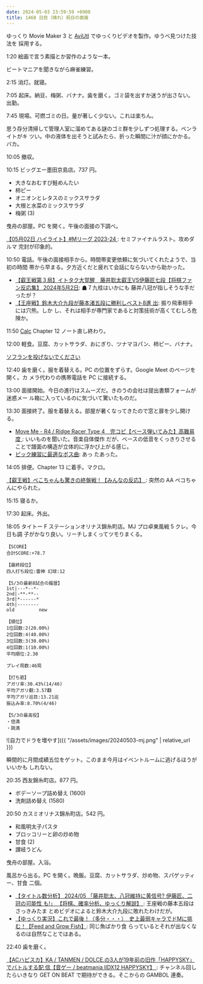 ```yaml
---
date: 2024-05-03 23:59:59 +0900
title: 1468 日目（晴れ）祝日の面接
---
```


ゆっくり Movie Maker 3 と [AviUtl] でゆっくりビデオを製作。ゆうべ見つけた技法を
採用する。

1:20 絵画で言う素描とか習作のような一本。
<blockquote class="twitter-tweet"
  data-conversation="none"
  data-theme="dark" data-media-max-width="640" data-align="center">
<a href="https://twitter.com/showa_yojyo/status/1786067807127654570"></a>
</blockquote>

ビートマニアを聞きながら麻雀練習。

2:15 消灯。就寝。

7:05 起床。納豆、梅粥、バナナ。歯を磨く。ゴミ袋を出すか迷うが出さない。出勤。

7:45 現場。可燃ゴミの日。量が著しく少ない。これは楽ちん。

思う存分清掃して管理人室に溜めてある謎のゴミ群を少しずつ処理する。ペンライトがキ
ツい。中の液体を出そうと試みたら、折った瞬間に汁が顔にかかる。バカ。

10:05 撤収。

10:15 ビッグエー墨田京島店。737 円。

* 大きなおむすび鮭めんたい
* 柿ピー
* オニオンとレタスのミックスサラダ
* 大根と水菜のミックスサラダ
* 梅粥 (3)

曳舟の部屋。PC を開く。午後の面接の下調べ。

[【05月02日 ハイライト】#Mリーグ 2023-24
](https://www.youtube.com/watch?v=IWZ_AcN0JeU): セミファイナルラスト。攻めダルマ
完封が印象的。

10:50 電話。午後の面接相手から。時間帯変更依頼に気づいてくれたようで、当初の時間
帯から早まる。夕方近くだと疲れて会話にならないから助かった。

* [【叡王戦第３局】イトタク大覚醒　藤井聡太叡王VS伊藤匠七段【将棋ファン反応集】
  2024年5月2日](https://www.youtube.com/watch?v=36mFdOBewig): ☗７九桂はいかにも
  藤井八冠が指しそうな手だったが？
* [【王座戦】鈴木大介九段が藤本渚五段に勝利しベスト8進
  出](https://www.youtube.com/watch?v=GUlnhRpKwr0): 振り飛車相手には穴熊。しか
  し、それは相手が専門家であると対策技術が高くてむしろ危険か。

11:50 [Calc] Chapter 12 ノート直し終わり。

12:00 軽食。豆腐、カットサラダ、おにぎり、ツナマヨパン、柿ピー、バナナ。

[ソフランを投げないでください](https://www.youtube.com/watch?v=BrlDKZHi5Iw&t=4273s)

12:40 歯を磨く。服を着替える。PC の位置をずらす。Google Meet のページを開く。カ
メラ代わりの携帯電話を PC に接続する。

13:00 面接開始。今日の進行はスムーズだ。きのうの会社は提出書類フォームが迷惑メー
ル箱に入っているのに気づいて驚いたものだ。

13:30 面接終了。服を着替える。部屋が暑くなってきたので窓と扉を少し開ける。

* [Move Me - R4 / Ridge Racer Type 4　完コピ【ベース弾いてみた】高難易度
  ](https://www.youtube.com/watch?v=HtGSvrU83UU): いいものを聞いた。音楽自体傑作
  だが、ベースの低音をくっきりさせることで譜面の構造が立体的に浮かび上がる感じ。
* [ピック練習に最適なボス曲](https://www.youtube.com/shorts/fDxiRfdmyNE): あっ
  たあった。

14:05 排便。Chapter 13 に着手。マクロ。

[【叡王戦】ぺこちゃんも驚きの終盤戦！【みんなの反応】
](https://www.youtube.com/watch?v=FqBe_0BBzzA): 突然の AA ペコちゃんにやられた。

15:15 寝るか。

17:30 起床。外出。

18:05 タイトー F ステーションオリナス錦糸町店。MJ プロ卓東風戦 5 クレ。今日も調
子がかなり良い。リーチしまくってツモりまくる。

```text
【SCORE】
合計SCORE:+78.7

【最終段位】
四人打ち段位:雷神 幻球:12

【5/3の最新8試合の履歴】
1st|---*--*-
2nd|-**-**--
3rd|*------*
4th|--------
old         new

【順位】
1位回数:2(20.00%)
2位回数:4(40.00%)
3位回数:3(30.00%)
4位回数:1(10.00%)
平均順位:2.30

プレイ局数:46局

【打ち筋】
アガリ率:30.43%(14/46)
平均アガリ翻:3.57翻
平均アガリ巡目:13.21巡
振込み率:8.70%(4/46)

【5/3の最高役】
・倍満
・跳満
```

![自力でドラを増やす]({{ "/assets/images/20240503-mj.png" | relative_url }})

瞬間的に月間成績五位をゲット。このまま今月はイベントルームに逃げるほうがいいかも
しれない。

20:35 西友錦糸町店。877 円。

* ボデーソープ詰め替え (1600)
* 洗剤詰め替え (1580)

20:50 カスミオリナス錦糸町店。542 円。

* 和風明太子パスタ
* ブロッコリーと卵の炒め物
* 甘食 (2)
* 讃岐うどん

曳舟の部屋。入浴。

風呂から出る。PC を開く。晩飯。豆腐、カットサラダ、炒め物、スパゲッティー、甘食
二個。

* [【タイトル数分析】 2024/05 「藤井聡太、八冠維持に黄信号? 伊藤匠、二冠の可能性
  も!」 【将棋、確率分析、ゆっくり解説】
  ](https://www.youtube.com/watch?v=rlkgmxZUcd8): 王座戦の藤本五段はさっきみたま
  とめビデオによると鈴木大介九段に敗れたわけだが。
* [【ゆっくり実況】これで最後！（多分・・・）　史上最弱キャラでドMに挑む！【Feed
  and Grow Fish】](https://www.youtube.com/watch?v=vw2u-j3Rvb0): 同じ魚ばかり食
  らっているとそれが出なくなるのは自然なことではある。

22:40 歯を磨く。

[【ACハピスカ】KA / TANMEN / DOLCE.の3人が19年前の旧作「HAPPYSKY」でバトルする配
信【音ゲー / beatmania IIDX12 HAPPYSKY】
](https://www.youtube.com/watch?v=h_5BFc0c6JE): チャンネル回したらいきなり GET
ON BEAT で期待ができる。そこからの GAMBOL 連奏。

[AviUtl]: https://spring-fragrance.mints.ne.jp/aviutl/
[Calc]: https://documentation.libreoffice.org/en/english-documentation/calc/
